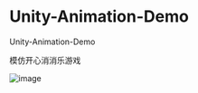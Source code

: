 # Unity-Animation-Demo
Unity-Animation-Demo

模仿开心消消乐游戏

![image](https://github.com/cumtping/Unity-Animation-Demo/blob/master/ScreenShots/Screenshot_2016-06-12-20-54-55_com.three.friends..png)
